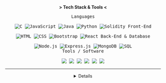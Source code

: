 <p align="center"><b>&gt; Tech Stack & Tools &lt;</b></p>
<p align="center">
  <kbd>
    <kbd>Languages</kbd>
    <br />
    <br />
    <img src="https://img.shields.io/badge/c-%2300599C.svg?style=flat-square&logo=c&logoColor=white" alt="C" />
    <img src="https://img.shields.io/badge/JavaScript-%23F7DF1E.svg?style=flat-square&logo=javascript&logoColor=black" alt="JavaScript" />
    <img src="https://img.shields.io/badge/Java-%23ED8B00.svg?style=flat-square" alt="Java" />
    <img src="https://img.shields.io/badge/Python-3670A0?style=flat-square&logo=python&logoColor=white" alt="Python" />
    <img src="https://img.shields.io/badge/Solidity-%23404d59.svg?style=flat-square&logo=solidity&logoColor=white" alt="Solidity" />
  </kbd>
  <kbd>
    <kbd>Front-End</kbd>
    <br />
    <br />
    <img src="https://img.shields.io/badge/HTML-%23E34F26.svg?style=flat-square&logo=html5&logoColor=white" alt="HTML" />
    <img src="https://img.shields.io/badge/CSS-%231572B6.svg?style=flat-square&logo=css3&logoColor=white" alt="CSS" />
    <img src="https://img.shields.io/badge/Bootstrap-%238511FA.svg?style=flat-square&logo=bootstrap&logoColor=white" alt="Bootstrap" />
    <img src="https://img.shields.io/badge/React-%2361DAFB.svg?style=flat-square&logo=react&logoColor=black" alt="React" />
  </kbd>
  <kbd>
    <kbd>Back-End & Database</kbd>
    <br />
    <br />
    <img src="https://img.shields.io/badge/Node.js-6DA55F?style=flat-square&logo=node.js&logoColor=white" alt="Node.js" />
    <img src="https://img.shields.io/badge/Express.js-%23404d59.svg?style=flat-square&logo=express&logoColor=white" alt="Express.js" />
    <img src="https://img.shields.io/badge/MongoDB-%234ea94b.svg?style=flat-square&logo=mongodb&logoColor=white" alt="MongoDB" />
    <img src="https://img.shields.io/badge/SQL-%2307405e.svg?style=flat-square" alt="SQL" />
  </kbd>
  <br />
  <kbd>
    <kbd>Tools / Software</kbd>
    <br />
    <br />
<img src="https://img.shields.io/badge/illustrator-%23FF9A00.svg?style=flat-square&logo=adobe%20illustrator&logoColor=white" />
<img src="https://img.shields.io/badge/Photoshop-%2331A8FF.svg?style=flat-square&logo=adobe%20photoshop&logoColor=white" />
<img src="https://img.shields.io/badge/Git-%23F05033.svg?style=flat-square&logo=git&logoColor=white" />
<img src="https://img.shields.io/badge/VS%20Code-0078d7.svg?style=flat-square&logo=visual-studio-code&logoColor=white" />
<img src="https://img.shields.io/badge/Linux-FCC624?style=flat-square&logo=linux&logoColor=black" />
<img src="https://img.shields.io/badge/Postman-FF6C37?style=flat-square&logo=postman&logoColor=white" />
  </kbd>
  <br />
  <hr>
</p>
  <details align="center">
    <summary>Details</summary><br/>
    <img align="center" src="https://streak-stats.demolab.com?user=mustan-ali&theme=dark&border_radius=5&date_format=j%2Fn%5B%2FY%5D&fire=00FF00&ring=00FF00&currStreakLabel=00FF00" alt="Mustan's Github Stats" width="350" /><br/><br/>
    <img src="https://api.visitorbadge.io/api/visitors?path=https%3A%2F%2Fgithub.com%2Fmustan-ali&label=Profile%20Views&labelColor=%23000000&countColor=%23303030&style=flat-square" />
  </details>
</p>
